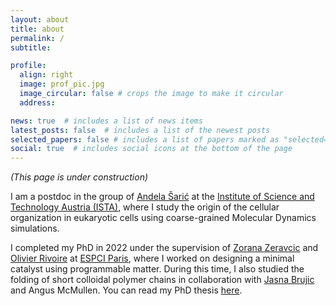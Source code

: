 ```yaml
---
layout: about
title: about
permalink: /
subtitle:

profile:
  align: right
  image: prof_pic.jpg
  image_circular: false # crops the image to make it circular
  address:

news: true  # includes a list of news items
latest_posts: false  # includes a list of the newest posts
selected_papers: false # includes a list of papers marked as "selected={true}"
social: true  # includes social icons at the bottom of the page
---
```

*(This page is under construction)*

I am a postdoc in the group of [Andela Šarić](http://https://andelasaric.com/) at the [Institute of Science and Technology Austria (ISTA)](https://ist.ac.at/en/home/), where I study the origin of the cellular organization in eukaryotic cells using coarse-grained Molecular Dynamics simulations.

I completed my PhD in 2022 under the supervision of [Zorana Zeravcic](https://zzorana.wixsite.com/lifeinajar) and [Olivier Rivoire](http://statbio.net/) at [ESPCI Paris](https://www.espci.psl.eu/en/), where I worked on designing a minimal catalyst using programmable matter. During this time, I also studied the folding of short colloidal polymer chains in collaboration with [Jasna Brujic](https://wp.nyu.edu/brujiclab/) and Angus McMullen. You can read my PhD thesis [here](https://www.theses.fr/2022UPSLS036).
